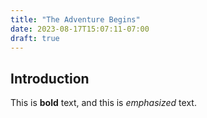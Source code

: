 ```yaml
---
title: "The Adventure Begins"
date: 2023-08-17T15:07:11-07:00
draft: true
---
```


## Introduction

This is **bold** text, and this is *emphasized* text.